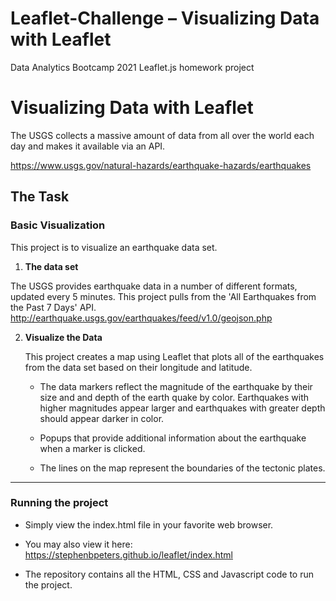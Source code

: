 # Leaflet-Challenge – Visualizing Data with Leaflet
Data Analytics Bootcamp 2021 Leaflet.js homework project

# Visualizing Data with Leaflet

The USGS collects a massive amount of data from all over the world each day and makes it available via an API.

https://www.usgs.gov/natural-hazards/earthquake-hazards/earthquakes

## The Task

### Basic Visualization

This project is to visualize an earthquake data set.

1. **The data set**

The USGS provides earthquake data in a number of different formats, updated every 5 minutes. This project pulls from the 'All Earthquakes from the Past 7 Days' API.  http://earthquake.usgs.gov/earthquakes/feed/v1.0/geojson.php  

2. **Visualize the Data**

   This project creates a map using Leaflet that plots all of the earthquakes from the data set based on their longitude and latitude.

   * The data markers reflect the magnitude of the earthquake by their size and and depth of the earth quake by color. Earthquakes with higher magnitudes appear larger and earthquakes with greater depth should appear darker in color.

   * Popups that provide additional information about the earthquake when a marker is clicked.
   
   * The lines on the map represent the boundaries of the tectonic plates.

- - -

### Running the project

* Simply view the index.html file in your favorite web browser.

* You may also view it here: https://stephenbpeters.github.io/leaflet/index.html

* The repository contains all the HTML, CSS and Javascript code to run the project.
